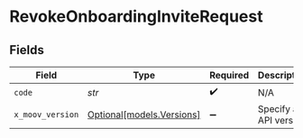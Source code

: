 # RevokeOnboardingInviteRequest


## Fields

| Field                                              | Type                                               | Required                                           | Description                                        | Example                                            |
| -------------------------------------------------- | -------------------------------------------------- | -------------------------------------------------- | -------------------------------------------------- | -------------------------------------------------- |
| `code`                                             | *str*                                              | :heavy_check_mark:                                 | N/A                                                | N1IA5eWYNh                                         |
| `x_moov_version`                                   | [Optional[models.Versions]](../models/versions.md) | :heavy_minus_sign:                                 | Specify an API version.                            |                                                    |